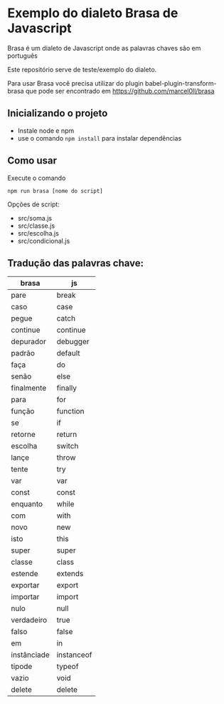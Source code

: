 # Exemplo do dialeto Brasa de Javascript

Brasa é um dialeto de Javascript onde as palavras chaves são em português

Este repositório serve de teste/exemplo do dialeto.

Para usar Brasa você precisa utilizar do plugin babel-plugin-transform-brasa que
pode ser encontrado em https://github.com/marcel0ll/brasa

## Inicializando o projeto

* Instale node e npm
* use o comando `npm install` para instalar dependências

## Como usar

Execute o comando

`npm run brasa [nome do script]`


Opções de script:

- src/soma.js
- src/classe.js
- src/escolha.js
- src/condicional.js


## Tradução das palavras chave:

| brasa         | js         |
| ------------- | ---------  |
| pare          | break      |
| caso          | case       |
| pegue         | catch      |
| continue      | continue   |
| depurador     | debugger   |
| padrão        | default    |
| faça          | do         |
| senão         | else       |
| finalmente    | finally    |
| para          | for        |
| função        | function   |
| se            | if         |
| retorne       | return     |
| escolha       | switch     |
| lançe         | throw      |
| tente         | try        |
| var           | var        |
| const         | const      |
| enquanto      | while      |
| com           | with       |
| novo          | new        |
| isto          | this       |
| super         | super      |
| classe        | class      |
| estende       | extends    |
| exportar      | export     |
| importar      | import     |
| nulo          | null       |
| verdadeiro    | true       |
| falso         | false      |
| em            | in         |
| instânciade   | instanceof |
| tipode        | typeof     |
| vazio         | void       |
| delete        | delete     |


